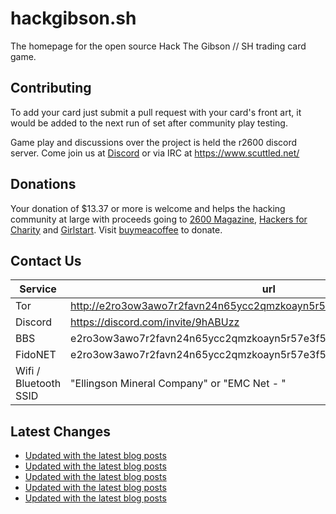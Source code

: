 # hackgibson.sh
The homepage for the open source Hack The Gibson // SH trading card game.


## Contributing

To add your card just submit a pull request with your card's front art, it would be added to the next run of set after community play testing.

Game play and discussions over the project is held the r2600 discord server. Come join us at [Discord](https://discord.com/invite/9hABUzz) or via IRC at https://www.scuttled.net/


## Donations

Your donation of $13.37 or more is welcome and helps the hacking community at large with proceeds going to [2600 Magazine](https://2600.com/), [Hackers for Charity](https://hackersforcharity.org) and [Girlstart](https://girlstart.org).  Visit [buymeacoffee](https://www.buymeacoffee.com/hackgibson.sh) to donate.


## Contact Us

Service | url
-|-
Tor | http://e2ro3ow3awo7r2favn24n65ycc2qmzkoayn5r57e3f56nvjwdcgg32ad.onion
Discord | https://discord.com/invite/9hABUzz
BBS | e2ro3ow3awo7r2favn24n65ycc2qmzkoayn5r57e3f56nvjwdcgg32ad.onion:23
FidoNET | e2ro3ow3awo7r2favn24n65ycc2qmzkoayn5r57e3f56nvjwdcgg32ad.onion:24554
Wifi / Bluetooth SSID | "Ellingson Mineral Company" or "EMC Net - <fidonet address>"

## Latest Changes
<!-- BLOG-POST-LIST:START -->
- [Updated with the latest blog posts](https://github.com/DFW2600/hackgibson.sh/commit/f51ec4d42ae9ab557c3ef031e397905bbbe3c97a)
- [Updated with the latest blog posts](https://github.com/DFW2600/hackgibson.sh/commit/e7c4f48b19660a90a09f82d00204f57dcc29c2e2)
- [Updated with the latest blog posts](https://github.com/DFW2600/hackgibson.sh/commit/6944c4b97a53baab5a9dc8ea957d4486d5fa2804)
- [Updated with the latest blog posts](https://github.com/DFW2600/hackgibson.sh/commit/e59d74ce9fcd4c9d182c67bd7329873faaa07814)
- [Updated with the latest blog posts](https://github.com/DFW2600/hackgibson.sh/commit/00f49422b3140a7ea359f99acc394bdda60b6d98)
<!-- BLOG-POST-LIST:END -->
